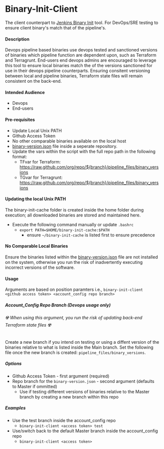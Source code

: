 # Binary-Init-Client
The client counterpart to [Jenkins Binary Init](https://github.com/Adam-Lechnos/Jenkins-Binary-Init) tool. For DevOps/SRE testing to ensure client binary's match that of the pipeline's.

#### Description
Devops pipeline based binaries use devops tested and sanctioned versions of binaries which pipeline function are dependent upon, such as Terraform and Terragrunt. End-users end devops admins are encouraged to leverage this tool to ensure local binaries match the of the versions sanctioned for use in their devops pipeline counterparts. Ensuring consitent versioning between local and pipeline binaries, Terraform state files will remain consistent on the back-end.
 
#### Intended Audience
* Devops
* End-users

#### Pre-requisites
* Update Local Unix PATH
* Github Access Token
* No other comparable binaries available on the local host
* [binary-version.json](./binary-versions.json) file inside a seperate repository.
* Update the vars within the script with the full repo path in the following format:
  * TFvar for Terraform: https://raw.github.com/org/repo/${branch}/pipeline_files/binary_versions
  * TGvar for Terragrunt: https://raw.github.com/org/repo/${branch}/pipeline_files/binary_versions

#### Updating the local Unix PATH
The binary-init-cache folder is created inside the home folder during execution; all downloaded binaries are stored and maintained here.

* Execute the following command manually or update `.bashrc`
  * `export PATH=$HOME/binary-init-cache:$PATH`
    *  ensure `~/binary-init-cache` is listed first to ensure precedence

#### No Comparable Local Binaries
Ensure the binaries listed within the [binary-version.json](./binary-versions.json) file are not installed on the system, otherwise you run the risk of inadvertently executing incorrect versions of the software.

#### Usage
Arguments are based on position paramters
i.e., `binary-init-client <github access token> <account_config repo branch>`

##### Account_Config Repo Branch (Devops usage only)
###### :radioactive: When using this argument, you run the risk of updating back-end Terraform state files :radioactive:
Create a new branch if you intend on testing or using a diffent version of the binaries relative to what is listed inside the Main branch. Set the following file once the new branch is created: `pipeline_files/binary_versions`.

##### Options

* Github Access Token - first argument (required)
* Repo branch for the `binary-version.json` - second argument (defaults to Master if ommitted)
  * Use if testing different versions of binaries relative to the Master branch by creating a new branch within this repo

##### Examples

  * Use the test branch inside the account_config repo
    * `binary-init-client <access token> test`
  * Use/switch back to the default Master branch inside the account_config repo
    * `binary-init-client <access token>`
